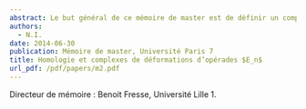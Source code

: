 ```yaml
---
abstract: Le but général de ce mémoire de master est de définir un complexe qui calcul la cohomologie des algèbres de Gerstenhaber et des complexes de déformations associés en utilisant une construction bar itérée.
authors:
  - N.I.
date: 2014-06-30
publication: Mémoire de master, Université Paris 7
title: Homologie et complexes de déformations d’opérades $E_n$
url_pdf: /pdf/papers/m2.pdf
---
```


Directeur de mémoire : Benoit Fresse, Université Lille 1.
